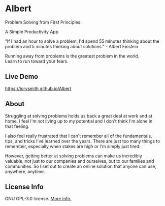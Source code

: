 # Albert
Problem Solving from First Principles. 

A Simple Productivity App.

"If I had an hour to solve a problem, I'd spend 55 minutes thinking about the problem and 5 minutes thinking about solutions." - Albert Einstein

Running away from problems is the greatest problem in the world. <br>
Learn to run toward your fears.

## Live Demo
https://jorysmith.github.io/Albert

## About
Struggling at solving problems holds us back a great deal at work and at home. I feel I'm not living up to my potential and I don't think I'm alone in that feeling.
 
I also feel really frustrated that I can't remember all of the fundamentals, tips, and tricks I've learned over the years. There are just too many things to remember, especially when stakes are high or I'm simply just tired.
 
However, getting better at solving problems can make us incredibly valuable, not just to our companies and ourselves, but to our families and communities. So I set out to create an online solution that anyone can use, anywhere, anytime.

## License Info
GNU GPL-3.0 license. [More Info.](https://github.com/JorySmith/Albert/blob/main/COPYING)

